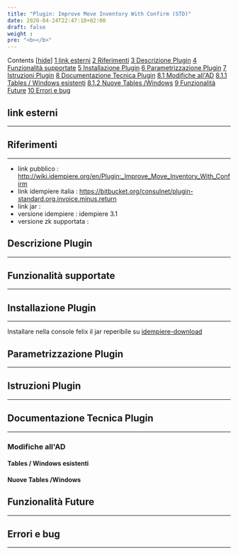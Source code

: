 ```yaml
---
title: "Plugin: Improve Move Inventory With Confirm (STD)"
date: 2020-04-24T22:47:10+02:00
draft: false
weight : 
pre: "<b></b>"
---
```


  Contents  [[hide](http://192.168.178.102/index.php/Plugin:_Improve_Move_Inventory_With_Confirm(STD)#)]   [1 link esterni](http://192.168.178.102/index.php/Plugin:_Improve_Move_Inventory_With_Confirm(STD)#link_esterni) [2 Riferimenti](http://192.168.178.102/index.php/Plugin:_Improve_Move_Inventory_With_Confirm(STD)#Riferimenti) [3 Descrizione Plugin](http://192.168.178.102/index.php/Plugin:_Improve_Move_Inventory_With_Confirm(STD)#Descrizione_Plugin) [4 Funzionalità supportate](http://192.168.178.102/index.php/Plugin:_Improve_Move_Inventory_With_Confirm(STD)#Funzionalit.C3.A0_supportate) [5 Installazione Plugin](http://192.168.178.102/index.php/Plugin:_Improve_Move_Inventory_With_Confirm(STD)#Installazione_Plugin) [6 Parametrizzazione Plugin](http://192.168.178.102/index.php/Plugin:_Improve_Move_Inventory_With_Confirm(STD)#Parametrizzazione_Plugin) [7 Istruzioni Plugin](http://192.168.178.102/index.php/Plugin:_Improve_Move_Inventory_With_Confirm(STD)#Istruzioni_Plugin) [8 Documentazione Tecnica Plugin](http://192.168.178.102/index.php/Plugin:_Improve_Move_Inventory_With_Confirm(STD)#Documentazione_Tecnica_Plugin)  [8.1 Modifiche all'AD](http://192.168.178.102/index.php/Plugin:_Improve_Move_Inventory_With_Confirm(STD)#Modifiche_all.27AD)  [8.1.1 Tables / Windows esistenti](http://192.168.178.102/index.php/Plugin:_Improve_Move_Inventory_With_Confirm(STD)#Tables_.2F_Windows_esistenti) [8.1.2 Nuove Tables /Windows](http://192.168.178.102/index.php/Plugin:_Improve_Move_Inventory_With_Confirm(STD)#Nuove_Tables_.2FWindows)     [9 Funzionalità Future](http://192.168.178.102/index.php/Plugin:_Improve_Move_Inventory_With_Confirm(STD)#Funzionalit.C3.A0_Future) [10 Errori e bug](http://192.168.178.102/index.php/Plugin:_Improve_Move_Inventory_With_Confirm(STD)#Errori_e_bug)  

## link esterni

---

## Riferimenti

---

- link pubblico  : <http://wiki.idempiere.org/en/Plugin:_Improve_Move_Inventory_With_Confirm>
- link idempiere italia  : <https://bitbucket.org/consulnet/plugin-standard.org.invoice.minus.return>
- link jar  :
- versione idempiere  : idempiere 3.1
- versione zk supportata :

## Descrizione Plugin

---

## Funzionalità supportate

---

## Installazione Plugin

---

Installare nella console felix il jar reperibile su [idempiere-download](https://bitbucket.org/consulnet/idempiere-download)

## Parametrizzazione Plugin

---

## Istruzioni Plugin

---

## Documentazione Tecnica Plugin

---

### **Modifiche all'AD**

#### **Tables / Windows esistenti**

#### **Nuove Tables /Windows**

## Funzionalità Future

---

## Errori e bug

---
